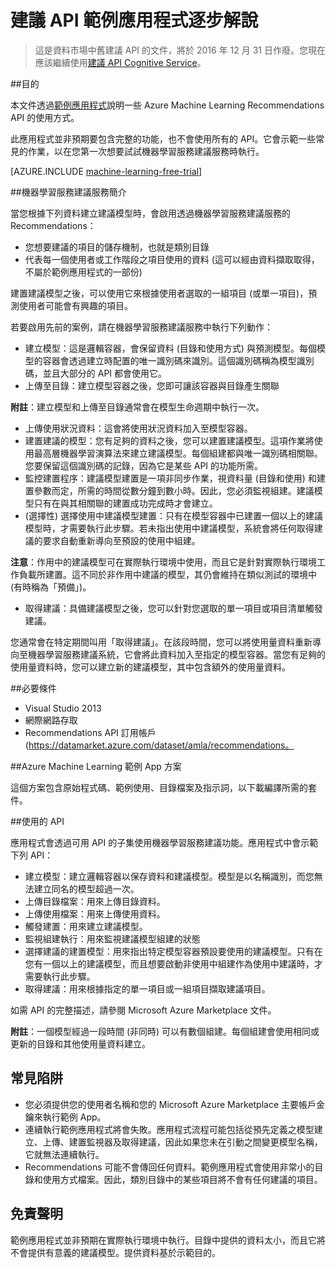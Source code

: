 <properties 
	pageTitle="Machine Learning Recommendations API 中的常見作業 | Microsoft Azure" 
	description="Azure ML Recommendation 範例應用程式" 
	services="machine-learning" 
	documentationCenter="" 
	authors="LuisCabrer" 
	manager="paulettm" 
	editor="cgronlun"/>

<tags 
	ms.service="machine-learning" 
	ms.workload="data-services" 
	ms.tgt_pltfrm="na" 
	ms.devlang="na" 
	ms.topic="article" 
	ms.date="08/24/2016" 
	ms.author="luisca"/>


# 建議 API 範例應用程式逐步解說

> 這是資料市場中舊建議 API 的文件，將於 2016 年 12 月 31 日作廢。您現在應該繼續使用[建議 API Cognitive Service](https://www.microsoft.com/cognitive-services/zh-TW/recommendations-api)。


##目的

本文件透過[範例應用程式](https://code.msdn.microsoft.com/Recommendations-144df403)說明一些 Azure Machine Learning Recommendations API 的使用方式。

此應用程式並非預期要包含完整的功能，也不會使用所有的 API。它會示範一些常見的作業，以在您第一次想要試試機器學習服務建議服務時執行。

[AZURE.INCLUDE [machine-learning-free-trial](../../includes/machine-learning-free-trial.md)]

##機器學習服務建議服務簡介

當您根據下列資料建立建議模型時，會啟用透過機器學習服務建議服務的 Recommendations：

* 您想要建議的項目的儲存機制，也就是類別目錄
* 代表每一個使用者或工作階段之項目使用的資料 (這可以經由資料擷取取得，不屬於範例應用程式的一部份)

建置建議模型之後，可以使用它來根據使用者選取的一組項目 (或單一項目)，預測使用者可能會有興趣的項目。

若要啟用先前的案例，請在機器學習服務建議服務中執行下列動作：

* 建立模型：這是邏輯容器，會保留資料 (目錄和使用方式) 與預測模型。每個模型的容器會透過建立時配置的唯一識別碼來識別。這個識別碼稱為模型識別碼，並且大部分的 API 都會使用它。
* 上傳至目錄：建立模型容器之後，您即可讓該容器與目錄產生關聯

**附註**：建立模型和上傳至目錄通常會在模型生命週期中執行一次。

* 上傳使用狀況資料：這會將使用狀況資料加入至模型容器。
* 建置建議的模型：您有足夠的資料之後，您可以建置建議模型。這項作業將使用最高層機器學習演算法來建立建議模型。每個組建都與唯一識別碼相關聯。您要保留這個識別碼的記錄，因為它是某些 API 的功能所需。
* 監控建置程序：建議模型建置是一項非同步作業，視資料量 (目錄和使用) 和建置參數而定，所需的時間從數分鐘到數小時。因此，您必須監視組建。建議模型只有在與其相關聯的建置成功完成時才會建立。
* (選擇性) 選擇使用中建議模型建置：只有在模型容器中已建置一個以上的建議模型時，才需要執行此步驟。若未指出使用中建議模型，系統會將任何取得建議的要求自動重新導向至預設的使用中組建。

**注意**：作用中的建議模型可在實際執行環境中使用，而且它是針對實際執行環境工作負載所建置。這不同於非作用中建議的模型，其仍會維持在類似測試的環境中 (有時稱為「預備」)。

* 取得建議：具備建議模型之後，您可以針對您選取的單一項目或項目清單觸發建議。

您通常會在特定期間叫用「取得建議」。在該段時間，您可以將使用量資料重新導向至機器學習服務建議系統，它會將此資料加入至指定的模型容器。當您有足夠的使用量資料時，您可以建立新的建議模型，其中包含額外的使用量資料。

##必要條件

* Visual Studio 2013
* 網際網路存取
* Recommendations API 訂用帳戶 (https://datamarket.azure.com/dataset/amla/recommendations。

##Azure Machine Learning 範例 App 方案

這個方案包含原始程式碼、範例使用、目錄檔案及指示詞，以下載編譯所需的套件。

##使用的 API

應用程式會透過可用 API 的子集使用機器學習服務建議功能。應用程式中會示範下列 API：

* 建立模型：建立邏輯容器以保存資料和建議模型。模型是以名稱識別，而您無法建立同名的模型超過一次。
* 上傳目錄檔案：用來上傳目錄資料。
* 上傳使用檔案：用來上傳使用資料。
* 觸發建置：用來建立建議模型。
* 監視組建執行：用來監視建議模型組建的狀態
* 選擇建議的建置模型：用來指出特定模型容器預設要使用的建議模型。只有在您有一個以上的建議模型，而且想要啟動非使用中組建作為使用中建議時，才需要執行此步驟。
* 取得建議：用來根據指定的單一項目或一組項目擷取建議項目。

如需 API 的完整描述，請參閱 Microsoft Azure Marketplace 文件。

**附註**：一個模型經過一段時間 (非同時) 可以有數個組建。每個組建會使用相同或更新的目錄和其他使用量資料建立。

## 常見陷阱

* 您必須提供您的使用者名稱和您的 Microsoft Azure Marketplace 主要帳戶金鑰來執行範例 App。
* 連續執行範例應用程式將會失敗。應用程式流程可能包括從預先定義之模型建立、上傳、建置監視器及取得建議，因此如果您未在引動之間變更模型名稱，它就無法連續執行。
* Recommendations 可能不會傳回任何資料。範例應用程式會使用非常小的目錄和使用方式檔案。因此，類別目錄中的某些項目將不會有任何建議的項目。

## 免責聲明
範例應用程式並非預期在實際執行環境中執行。目錄中提供的資料太小，而且它將不會提供有意義的建議模型。提供資料基於示範目的。
 

<!---HONumber=AcomDC_0907_2016-->